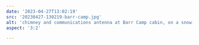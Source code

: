 ```yaml
---
date: '2023-04-27T13:02:19'
src: '20230427-130219-barr-camp.jpg'
alt: 'chimney and communications antenna at Barr Camp cabin, on a snow-covered roof'
aspect: '3:2'

---
```

